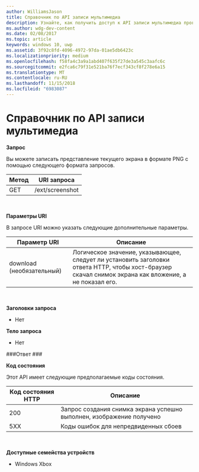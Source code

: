```yaml
---
author: WilliamsJason
title: Справочник по API записи мультимедиа
description: Узнайте, как получить доступ к API записи мультимедиа программными средствами.
ms.author: wdg-dev-content
ms.date: 02/08/2017
ms.topic: article
keywords: windows 10, uwp
ms.assetid: 3f92c8fd-4096-4972-97da-01ae5db6423c
ms.localizationpriority: medium
ms.openlocfilehash: f58fa4c3a9a1abd407f635f27de3a545c3aafc6c
ms.sourcegitcommit: e2fca6c79f31e521ba76f7ecf343cf8f278e6a15
ms.translationtype: MT
ms.contentlocale: ru-RU
ms.lasthandoff: 11/15/2018
ms.locfileid: "6983087"
---
```

# <a name="media-capture-api-reference"></a>Справочник по API записи мультимедиа #

**Запрос**

Вы можете записать представление текущего экрана в формате PNG с помощью следующего формата запросов.

| Метод        | URI запроса     | 
| ------------- |-----------------|
| GET           | /ext/screenshot |
<br>

**Параметры URI**

В запросе URI можно указать следующие дополнительные параметры.


| Параметр URI      | Описание     | 
| ------------------ |-----------------|
| download (необязательный)| Логическое значение, указывающее, следует ли установить заголовки ответа HTTP, чтобы хост-браузер скачал снимок экрана как вложение, а не показал его.  |
<br>

**Заголовки запроса**

* Нет

**Тело запроса**

* Нет

###<a name="response"></a>Ответ ###

**Код состояния**

Этот API имеет следующие предполагаемые коды состояния.

| Код состояния HTTP   | Описание     | 
| ------------------ |-----------------|
| 200                | Запрос создания снимка экрана успешно выполнен, изображение получено |
| 5XX                | Коды ошибок для непредвиденных сбоев |
<br>

**Доступные семейства устройств**

* Windows Xbox

